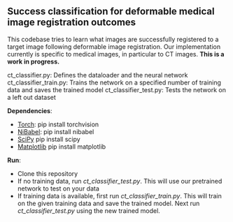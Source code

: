 ## Success classification for deformable medical image registration outcomes

This codebase tries to learn what images are successfully registered to a target image following deformable image registration. Our implementation currently is specific to medical images, in particular to CT images. **This is a work in progress.**

ct_classifier.py: Defines the dataloader and the neural network
ct_classifier_train.py: Trains the network on a specified number of training data and saves the trained model
ct_classifier_test.py: Tests the network on a left out dataset

**Dependencies**:
- [Torch](https://pypi.org/project/torchvision/): pip install torchvision
- [NiBabel](http://nipy.org/nibabel/): pip install nibabel
- [SciPy](https://www.scipy.org/) pip install scipy
- [Matplotlib](https://matplotlib.org/) pip install matplotlib

**Run**:
- Clone this repository
- If no training data, run *ct_classifier_test.py*. This will use our pretrained network to test on your data
- If training data is available, first run *ct_classifier_train.py*. This will train on the given training data and save the trained model. Next run *ct_classifier_test.py* using the new trained model.
